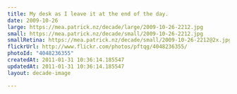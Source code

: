```yaml
---
title: My desk as I leave it at the end of the day.
date: 2009-10-26
large: https://mea.patrick.nz/decade/large/2009-10-26-2212.jpg
small: https://mea.patrick.nz/decade/small/2009-10-26-2212.jpg
smallRetina: https://mea.patrick.nz/decade/small/2009-10-26-2212@2x.jpg
flickrUrl: http://www.flickr.com/photos/pftqg/4048236355/
photoId: "4048236355"
createdAt: 2011-01-31 10:36:14.185547
updatedAt: 2011-01-31 10:36:14.185547
layout: decade-image

---
```


